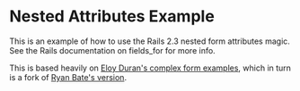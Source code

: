Nested Attributes Example
=========================

This is an example of how to use the Rails 2.3 nested form attributes magic.
See the Rails documentation on fields_for for more info.

This is based heavily on
[Eloy Duran's complex form examples](http://github.com/alloy/complex-form-examples/),
which in turn is a fork of
[Ryan Bate's version](http://github.com/ryanb/complex-form-examples/]).

